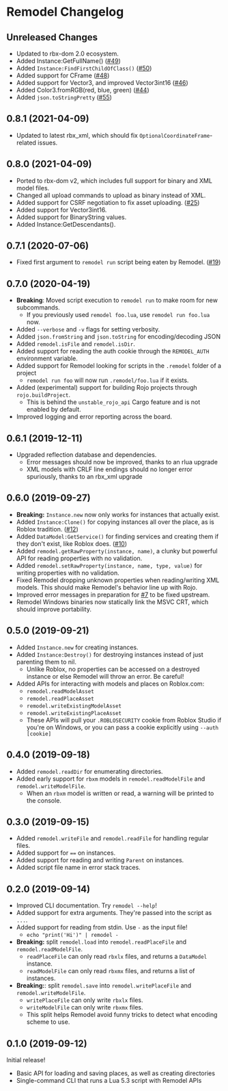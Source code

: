 # Remodel Changelog

## Unreleased Changes
* Updated to rbx-dom 2.0 ecosystem.
* Added Instance:GetFullName() ([#49](https://github.com/rojo-rbx/remodel/pull/49))
* Added `Instance:FindFirstChildOfClass()` ([#50](https://github.com/rojo-rbx/remodel/pull/50))
* Added support for CFrame ([#48](https://github.com/rojo-rbx/remodel/pull/48))
* Added support for Vector3, and improved Vector3int16 ([#46](https://github.com/rojo-rbx/remodel/pull/46))
* Added Color3.fromRGB(red, blue, green) ([#44](https://github.com/rojo-rbx/remodel/pull/44))
* Added `json.toStringPretty` ([#55](https://github.com/rojo-rbx/remodel/pull/55))

## 0.8.1 (2021-04-09)
* Updated to latest rbx_xml, which should fix `OptionalCoordinateFrame`-related issues.

## 0.8.0 (2021-04-09)
* Ported to rbx-dom v2, which includes full support for binary and XML model files.
* Changed all upload commands to upload as binary instead of XML.
* Added support for CSRF negotiation to fix asset uploading. ([#25][#25])
* Added support for Vector3int16.
* Added support for BinaryString values.
* Added Instance:GetDescendants().

[#25]: https://github.com/rojo-rbx/remodel/issues/25

## 0.7.1 (2020-07-06)
* Fixed first argument to `remodel run` script being eaten by Remodel. ([#19](https://github.com/rojo-rbx/remodel/issues/19))

## 0.7.0 (2020-04-19)
* **Breaking**: Moved script execution to `remodel run` to make room for new subcommands.
	* If you previously used `remodel foo.lua`, use `remodel run foo.lua` now.
* Added `--verbose` and `-v` flags for setting verbosity.
* Added `json.fromString` and `json.toString` for encoding/decoding JSON
* Added `remodel.isFile` and `remodel.isDir`.
* Added support for reading the auth cookie through the `REMODEL_AUTH` environment variable.
* Added support for Remodel looking for scripts in the `.remodel` folder of a project
	* `remodel run foo` will now run `.remodel/foo.lua` if it exists.
* Added (experimental) support for building Rojo projects through `rojo.buildProject`.
	* This is behind the `unstable_rojo_api` Cargo feature and is not enabled by default.
* Improved logging and error reporting across the board.

## 0.6.1 (2019-12-11)
* Upgraded reflection database and dependencies.
	* Error messages should now be improved, thanks to an rlua upgrade
	* XML models with CRLF line endings should no longer error spuriously, thanks to an rbx_xml upgrade

## 0.6.0 (2019-09-27)
* **Breaking:** `Instance.new` now only works for instances that actually exist.
* Added `Instance:Clone()` for copying instances all over the place, as is Roblox tradition. ([#12](https://github.com/rojo-rbx/remodel/issues/12))
* Added `DataModel:GetService()` for finding services and creating them if they don't exist, like Roblox does. ([#10](https://github.com/rojo-rbx/remodel/issues/10))
* Added `remodel.getRawProperty(instance, name)`, a clunky but powerful API for reading properties with no validation.
* Added `remodel.setRawProperty(instance, name, type, value)` for writing properties with no validation.
* Fixed Remodel dropping unknown properties when reading/writing XML models. This should make Remodel's behavior line up with Rojo.
* Improved error messages in preparation for [#7](https://github.com/rojo-rbx/remodel/issues/7) to be fixed upstream.
* Remodel Windows binaries now statically link the MSVC CRT, which should improve portability.

## 0.5.0 (2019-09-21)
* Added `Instance.new` for creating instances.
* Added `Instance:Destroy()` for destroying instances instead of just parenting them to nil.
	* Unlike Roblox, no properties can be accessed on a destroyed instance or else Remodel will throw an error. Be careful!
* Added APIs for interacting with models and places on Roblox.com:
	* `remodel.readModelAsset`
	* `remodel.readPlaceAsset`
	* `remodel.writeExistingModelAsset`
	* `remodel.writeExistingPlaceAsset`
	* These APIs will pull your `.ROBLOSECURITY` cookie from Roblox Studio if you're on Windows, or you can pass a cookie explicitly using `--auth [cookie]`

## 0.4.0 (2019-09-18)
* Added `remodel.readDir` for enumerating directories.
* Added early support for `rbxm` models in `remodel.readModelFile` and `remodel.writeModelFile`.
	* When an `rbxm` model is written or read, a warning will be printed to the console.

## 0.3.0 (2019-09-15)
* Added `remodel.writeFile` and `remodel.readFile` for handling regular files.
* Added support for `==` on instances.
* Added support for reading and writing `Parent` on instances.
* Added script file name in error stack traces.

## 0.2.0 (2019-09-14)
* Improved CLI documentation. Try `remodel --help`!
* Added support for extra arguments. They're passed into the script as `...`.
* Added support for reading from stdin. Use `-` as the input file!
	* `echo "print('Hi')" | remodel -`
* **Breaking:** split `remodel.load` into `remodel.readPlaceFile` and `remodel.readModelFile`.
	* `readPlaceFile` can only read `rbxlx` files, and returns a `DataModel` instance.
	* `readModelFile` can only read `rbxmx` files, and returns a list of instances.
* **Breaking:**: split `remodel.save` into `remodel.writePlaceFile` and `remodel.writeModelFile`.
	* `writePlaceFile` can only write `rbxlx` files.
	* `writeModelFile` can only write `rbxmx` files.
	* This split helps Remodel avoid funny tricks to detect what encoding scheme to use.

## 0.1.0 (2019-09-12)
Initial release!

* Basic API for loading and saving places, as well as creating directories
* Single-command CLI that runs a Lua 5.3 script with Remodel APIs

